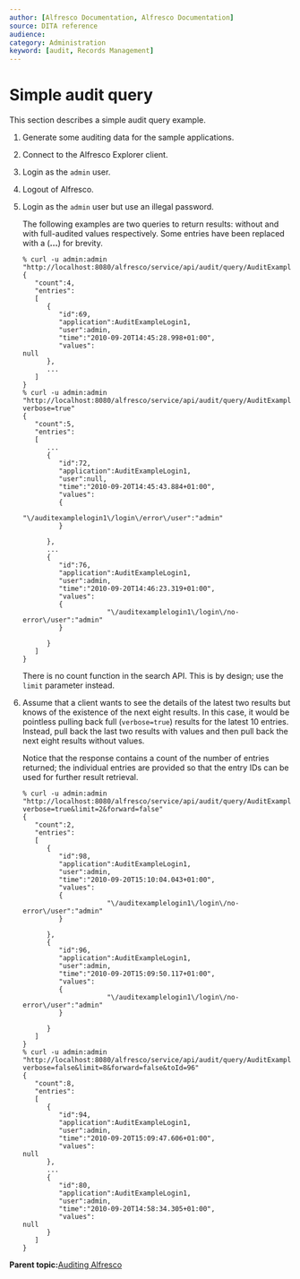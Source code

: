 ```yaml
---
author: [Alfresco Documentation, Alfresco Documentation]
source: DITA reference
audience: 
category: Administration
keyword: [audit, Records Management]
---
```


# Simple audit query

This section describes a simple audit query example.

1.  Generate some auditing data for the sample applications.

2.  Connect to the Alfresco Explorer client.

3.  Login as the `admin` user.

4.  Logout of Alfresco.

5.  Login as the `admin` user but use an illegal password.

    The following examples are two queries to return results: without and with full-audited values respectively. Some entries have been replaced with a \(**...**\) for brevity.

    ```
    % curl -u admin:admin "http://localhost:8080/alfresco/service/api/audit/query/AuditExampleLogin1"
    {
       "count":4,
       "entries": 
       [
          {
             "id":69,
             "application":AuditExampleLogin1,
             "user":admin,
             "time":"2010-09-20T14:45:28.998+01:00",
             "values":
    null
          },
          ...
       ]
    }
    % curl -u admin:admin "http://localhost:8080/alfresco/service/api/audit/query/AuditExampleLogin1?verbose=true"
    {
       "count":5,
       "entries": 
       [
          ...
          {
             "id":72,
             "application":AuditExampleLogin1,
             "user":null,
             "time":"2010-09-20T14:45:43.884+01:00",
             "values":
             {
                         "\/auditexamplelogin1\/login\/error\/user":"admin"
             }
             
          },
          ...
          {
             "id":76,
             "application":AuditExampleLogin1,
             "user":admin,
             "time":"2010-09-20T14:46:23.319+01:00",
             "values":
             {
                         "\/auditexamplelogin1\/login\/no-error\/user":"admin"
             }
             
          }
       ]
    }
    ```

    There is no count function in the search API. This is by design; use the `limit` parameter instead.

6.  Assume that a client wants to see the details of the latest two results but knows of the existence of the next eight results. In this case, it would be pointless pulling back full \(`verbose=true`\) results for the latest 10 entries. Instead, pull back the last two results with values and then pull back the next eight results without values.

    Notice that the response contains a count of the number of entries returned; the individual entries are provided so that the entry IDs can be used for further result retrieval.

    ```
    % curl -u admin:admin "http://localhost:8080/alfresco/service/api/audit/query/AuditExampleLogin1?verbose=true&limit=2&forward=false"
    {
       "count":2,
       "entries": 
       [
          {
             "id":98,
             "application":AuditExampleLogin1,
             "user":admin,
             "time":"2010-09-20T15:10:04.043+01:00",
             "values":
             {
                         "\/auditexamplelogin1\/login\/no-error\/user":"admin"
             }
             
          },
          {
             "id":96,
             "application":AuditExampleLogin1,
             "user":admin,
             "time":"2010-09-20T15:09:50.117+01:00",
             "values":
             {
                         "\/auditexamplelogin1\/login\/no-error\/user":"admin"
             }
             
          }
       ]
    }
    % curl -u admin:admin "http://localhost:8080/alfresco/service/api/audit/query/AuditExampleLogin1?verbose=false&limit=8&forward=false&toId=96"
    {
       "count":8,
       "entries": 
       [
          {
             "id":94,
             "application":AuditExampleLogin1,
             "user":admin,
             "time":"2010-09-20T15:09:47.606+01:00",
             "values":
    null
          },
          ...
          {
             "id":80,
             "application":AuditExampleLogin1,
             "user":admin,
             "time":"2010-09-20T14:58:34.305+01:00",
             "values":
    null
          }
       ]
    }
    ```


**Parent topic:**[Auditing Alfresco](../concepts/audit-intro.md)

